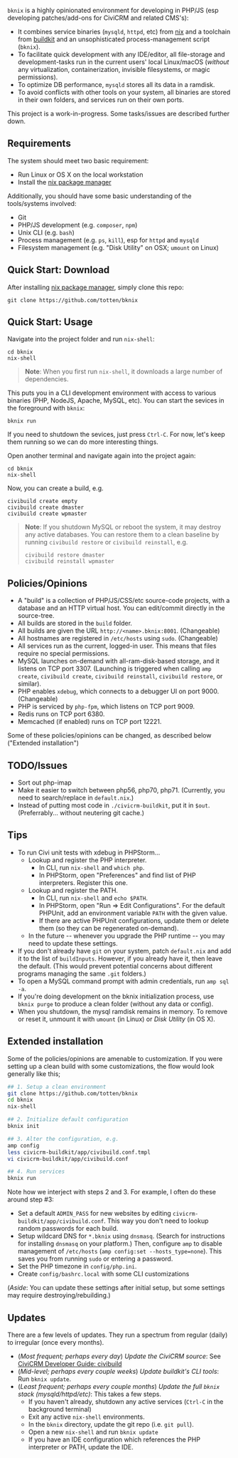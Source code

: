 `bknix` is a highly opinionated environment for developing in PHP/JS (esp developing patches/add-ons for CiviCRM and related CMS's):

 * It combines service binaries (`mysqld`, `httpd`, etc) from [nix](https://nixos.org/nix) and a toolchain from [buildkit](https://github.com/civicrm/civicrm-buildkit) and an unsophisticated process-management script (`bknix`).
 * To facilitate quick development with any IDE/editor, all file-storage and development-tasks run in the current users' local Linux/macOS (*without* any virtualization, containerization, invisible filesystems, or magic permissions).
 * To optimize DB performance, `mysqld` stores all its data in a ramdisk.
 * To avoid conflicts with other tools on your system, all binaries are stored in their own folders, and services run on their own ports.

This project is a work-in-progress. Some tasks/issues are described further down.

## Requirements

The system should meet two basic requirement:

* Run Linux or OS X on the local workstation
* Install the [nix package manager](https://nixos.org/nix/)

Additionally, you should have some basic understanding of the tools/systems involved:

* Git
* PHP/JS development (e.g. `composer`, `npm`)
* Unix CLI (e.g. `bash`)
* Process management (e.g. `ps`, `kill`), esp for `httpd` and `mysqld`
* Filesystem management (e.g. "Disk Utility" on OSX; `umount` on Linux)

## Quick Start: Download

After installing [nix package manager](https://nixos.org/nix/), simply clone this repo:

```
git clone https://github.com/totten/bknix
```

## Quick Start: Usage

Navigate into the project folder and run `nix-shell`:

```
cd bknix
nix-shell
```

> __Note__: When you first run `nix-shell`, it downloads a large number of
> dependencies.

This puts you in a CLI development environment with access to various binaries (PHP, NodeJS, Apache, MySQL, etc).  You
can start the sevices in the foreground with `bknix`:

```
bknix run
```

If you need to shutdown the sevices, just press `Ctrl-C`. For now, let's keep them running so we can do more interesting things.

Open another terminal and navigate again into the project again:

```
cd bknix
nix-shell
```

Now, you can create a build, e.g.

```
civibuild create empty
civibuild create dmaster
civibuild create wpmaster
```

> __Note__: If you shutdown MySQL or reboot the system, it may destroy any active databases. You can restore them
> to a clean baseline by running `civibuild restore` or `civibuild reinstall`, e.g.
>
> ```
> civibuild restore dmaster
> civibuild reinstall wpmaster
> ```

## Policies/Opinions

* A "build" is a collection of PHP/JS/CSS/etc source-code projects, with a database and an HTTP virtual host. You can edit/commit directly in the source-tree.
* All builds are stored in the `build` folder.
* All builds are given the URL `http://<name>.bknix:8001`. (Changeable)
* All hostnames are registered in `/etc/hosts` using `sudo`. (Changeable)
* All services run as the current, logged-in user. This means that files require no special permissions.
* MySQL launches on-demand with all-ram-disk-based storage, and it listens on TCP port 3307. (Launching is triggered when calling `amp create`, `civibuild create`, `civibuild reinstall`, `civibuild restore`, or similar).
* PHP enables `xdebug`, which connects to a debugger UI on port 9000. (Changeable)
* PHP is serviced by `php-fpm`, which listens on TCP port 9009.
* Redis runs on TCP port 6380.
* Memcached (if enabled) runs on TCP port 12221.

Some of these policies/opinions can be changed, as described below ("Extended installation")

## TODO/Issues

* Sort out php-imap
* Make it easier to switch between php56, php70, php71. (Currently, you need to search/replace in `default.nix`.)
* Instead of putting most code in `./civicrm-buildkit`, put it in `$out`. (Preferrably... without neutering git cache.)

## Tips

* To run Civi unit tests with xdebug in PHPStorm...
    * Lookup and register the PHP interpreter.
        * In CLI, run `nix-shell` and `which php`.
        * In PHPStorm, open "Preferences" and find list of PHP interpreters. Register this one.
    * Lookup and register the PATH.
        * In CLI, run `nix-shell` and `echo $PATH`.
        * In PHPStorm, open "Run => Edit Configurations". For the default PHPUnit, add an environment variable `PATH` with the given value.
        * If there are active PHPUnit configurations, update them or delete them (so they can be regenerated on-demand).
    * In the future -- whenever you upgrade the PHP runtime -- you may need to update these settings.
* If you don't already have `git` on your system, patch `default.nix` and add it to the list of `buildInputs`.
  However, if you already have it, then leave the default. (This would prevent potential concerns about different programs managing the same `.git` folders.)
* To open a MySQL command prompt with admin credentials, run `amp sql -a`.
* If you're doing development on the bknix initialization process, use `bknix purge` to produce a clean folder (without any data or config).
* When you shutdown, the mysql ramdisk remains in memory. To remove or reset it, unmount it with `umount` (in Linux) or *Disk Utility* (in OS X).

## Extended installation

Some of the policies/opinions are amenable to customization. If you were
setting up a clean build with some customizations, the flow would look
generally like this;

```bash
## 1. Setup a clean environment
git clone https://github.com/totten/bknix
cd bknix
nix-shell

## 2. Initialize default configuration
bknix init

## 3. Alter the configuration, e.g.
amp config
less civicrm-buildkit/app/civibuild.conf.tmpl
vi civicrm-buildkit/app/civibuild.conf

## 4. Run services
bknix run
```

Note how we interject with steps 2 and 3. For example, I often do these around step #3:

* Set a default `ADMIN_PASS` for new websites by editing `civicrm-buildkit/app/civibuild.conf`. This way you don't
  need to lookup random passwords for each build.
* Setup wildcard DNS for `*.bknix` using `dnsmasq`.  (Search for instructions for installing `dnsmasq` on your
  platform.) Then, configure `amp` to disable management of `/etc/hosts` (`amp config:set --hosts_type=none`).
  This saves you from running `sudo` or entering a password.
* Set the PHP timezone in `config/php.ini`.
* Create `config/bashrc.local` with some CLI customizations

(*Aside*: You can update these settings after initial setup, but some settings may require destroying/rebuilding.)

## Updates

There are a few levels of updates. They run a spectrum from regular (daily)
to irregular (once every months).

* (*Most frequent; perhaps every day*) *Update the CiviCRM source*: See [CiviCRM Developer Guide: civibuild](https://docs.civicrm.org/dev/en/latest/tools/civibuild/#upgrade-site)
* (*Mid-level; perhaps every couple weeks*) *Update buildkit's CLI tools*: Run `bknix update`.
* (*Least frequent; perhaps every couple months*) *Update the full `bknix` stack (mysqld/httpd/etc)*: This takes a few steps.
    * If you haven't already, shutdown any active services (`Ctrl-C` in the background terminal)
    * Exit any active `nix-shell` environments.
    * In the `bknix` directory, update the git repo (i.e. `git pull`).
    * Open a new `nix-shell` and run `bknix update`
    * If you have an IDE configuration which references the PHP interpreter or PATH, update the IDE.
